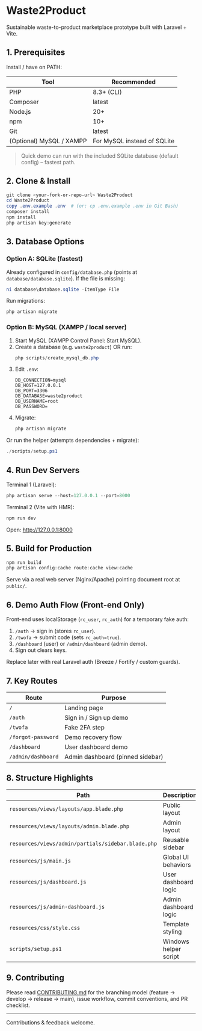 # Waste2Product

Sustainable waste-to-product marketplace prototype built with Laravel + Vite.

## 1. Prerequisites

Install / have on PATH:

| Tool | Recommended |
|------|-------------|
| PHP  | 8.3+ (CLI) |
| Composer | latest |
| Node.js | 20+ |
| npm | 10+ |
| Git | latest |
| (Optional) MySQL / XAMPP | For MySQL instead of SQLite |

> Quick demo can run with the included SQLite database (default config) – fastest path.

## 2. Clone & Install

```powershell
git clone <your-fork-or-repo-url> Waste2Product
cd Waste2Product
copy .env.example .env  # (or: cp .env.example .env in Git Bash)
composer install
npm install
php artisan key:generate
```

## 3. Database Options

### Option A: SQLite (fastest)
Already configured in `config/database.php` (points at `database/database.sqlite`). If the file is missing:
```powershell
ni database\database.sqlite -ItemType File
```
Run migrations:
```powershell
php artisan migrate
```

### Option B: MySQL (XAMPP / local server)
1. Start MySQL (XAMPP Control Panel: Start MySQL).
2. Create a database (e.g. `waste2product`) OR run:
   ```powershell
   php scripts/create_mysql_db.php
   ```
3. Edit `.env`:
   ```dotenv
   DB_CONNECTION=mysql
   DB_HOST=127.0.0.1
   DB_PORT=3306
   DB_DATABASE=waste2product
   DB_USERNAME=root
   DB_PASSWORD=
   ```
4. Migrate:
   ```powershell
   php artisan migrate
   ```

Or run the helper (attempts dependencies + migrate):
```powershell
./scripts/setup.ps1
```

## 4. Run Dev Servers

Terminal 1 (Laravel):
```powershell
php artisan serve --host=127.0.0.1 --port=8000
```
Terminal 2 (Vite with HMR):
```powershell
npm run dev
```
Open: http://127.0.0.1:8000

## 5. Build for Production
```powershell
npm run build
php artisan config:cache route:cache view:cache
```
Serve via a real web server (Nginx/Apache) pointing document root at `public/`.

## 6. Demo Auth Flow (Front-end Only)
Front-end uses localStorage (`rc_user`, `rc_auth`) for a temporary fake auth:
1. `/auth` → sign in (stores `rc_user`).
2. `/twofa` → submit code (sets `rc_auth=true`).
3. `/dashboard` (user) or `/admin/dashboard` (admin demo).
4. Sign out clears keys.

Replace later with real Laravel auth (Breeze / Fortify / custom guards).

## 7. Key Routes
| Route | Purpose |
|-------|---------|
| `/` | Landing page |
| `/auth` | Sign in / Sign up demo |
| `/twofa` | Fake 2FA step |
| `/forgot-password` | Demo recovery flow |
| `/dashboard` | User dashboard demo |
| `/admin/dashboard` | Admin dashboard (pinned sidebar) |

## 8. Structure Highlights
| Path | Description |
|------|-------------|
| `resources/views/layouts/app.blade.php` | Public layout |
| `resources/views/layouts/admin.blade.php` | Admin layout |
| `resources/views/admin/partials/sidebar.blade.php` | Reusable sidebar |
| `resources/js/main.js` | Global UI behaviors |
| `resources/js/dashboard.js` | User dashboard logic |
| `resources/js/admin-dashboard.js` | Admin dashboard logic |
| `resources/css/style.css` | Template styling |
| `scripts/setup.ps1` | Windows helper script |

## 9. Contributing

Please read [CONTRIBUTING.md](CONTRIBUTING.md) for the branching model (feature -> develop -> release -> main), issue workflow, commit conventions, and PR checklist.

---
Contributions & feedback welcome.
